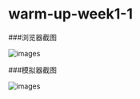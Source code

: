 # warm-up-week1-1
###浏览器截图

![images](http://ww3.sinaimg.cn/large/72f96cbagw1f5w5w75e7nj21a015sqd8.jpg)

###模拟器截图

![images](http://ww3.sinaimg.cn/large/72f96cbagw1f5wf3vmgtcj20kq0x475c.jpg)